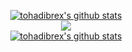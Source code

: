 <p align='center'>
   <a href="https://github.com/tohadibrex/">
   <img align="center" src="https://komarev.com/ghpvc/?username=tohadibrex&color=red" alt="tohadibrex's github stats" />
   </a>
   <br>
   <a href="https://github.com/tohadibrex/">
   <img align="center" src="https://github-readme-stats.vercel.app/api?username=tohadibrex&show_icons=true&theme=synthwave&count_private=true"/>
   </a>
  <br>
   <a href="https://github.com/tohadibrex/">
   <img align="center" src="https://github-readme-stats.vercel.app/api/top-langs/?username=tohadibrex&layout=compact&count_private=true" alt="tohadibrex's github stats" />
   </a>
</p>
